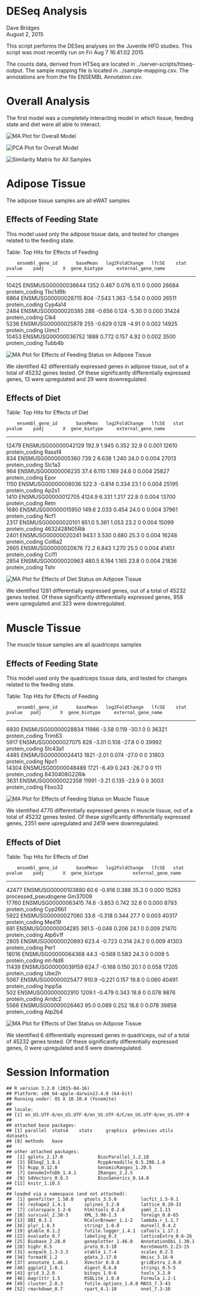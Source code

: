 # DESeq Analysis
Dave Bridges  
August 2, 2015  




This script performs the DESeq analyses on the Juvenile HFD studies.  This script was most recently run on Fri Aug  7 16:41:02 2015



The counts data, derived from HTSeq are located in ../server-scripts/htseq-output.  The sample mapping file is located in ../sample-mapping.csv.  The annotations are from the file ENSEMBL Annotation.csv.



# Overall Analysis

The first model was a completely interacting model in which tissue, feeding state and diet were all able to interact.

![MA Plot for Overall Model](figures/deseq-MA-plot-overall-1.png) 

![PCA Plot for Overall Model](figures/deseq-PCA-plot-overall-1.png) 

![Similarity Matrix for All Samples](figures/deseq-similarity-matrix-1.png) 

# Adipose Tissue

The adipose tissue samples are all eWAT samples

## Effects of Feeding State

This model used only the adipose tissue data, and tested for changes related to the feeding state.


Table: Top Hits for Effects of Feeding

        ensembl_gene_id       baseMean   log2FoldChange   lfcSE    stat   pvalue    padj       X  gene_biotype     external_gene_name 
------  -------------------  ---------  ---------------  ------  ------  -------  ------  ------  ---------------  -------------------
10425   ENSMUSG00000036644        1352            0.467   0.076    6.11        0   0.000   26684  protein_coding   Tbc1d9b            
6864    ENSMUSG00000028715         804           -7.543   1.363   -5.54        0   0.000   26511  protein_coding   Cyp4a14            
2484    ENSMUSG00000020385         288           -0.656   0.124   -5.30        0   0.000   31424  protein_coding   Clk4               
5236    ENSMUSG00000025878         255           -0.629   0.128   -4.91        0   0.002   14925  protein_coding   Uimc1              
10453   ENSMUSG00000036752        1888            0.772   0.157    4.92        0   0.002    3500  protein_coding   Tubb4b             

![MA Plot for Effects of Feeding Status on Adipose Tissue](figures/deseq-MA-plot-wat-feeding-1.png) 

We identified 42 differentially expressed genes in adipose tissue, out of a total of 45232 genes tested.  Of these significantly differentially expressed genes, 13 were upregulated and 29 were downregulated.

## Effects of Diet 


Table: Top Hits for Effects of Diet

        ensembl_gene_id       baseMean   log2FoldChange   lfcSE   stat   pvalue    padj       X  gene_biotype     external_gene_name 
------  -------------------  ---------  ---------------  ------  -----  -------  ------  ------  ---------------  -------------------
12479   ENSMUSG00000042129       192.9            1.945   0.352   32.9        0   0.001   12610  protein_coding   Rassf4             
834     ENSMUSG00000005360       739.2            6.638   1.240   24.0        0   0.004   27013  protein_coding   Slc1a3             
964     ENSMUSG00000006235        37.4            6.110   1.169   24.6        0   0.004   25827  protein_coding   Epor               
1150    ENSMUSG00000008036       522.3           -0.814   0.334   23.1        0   0.004   25195  protein_coding   Ap2s1              
1410    ENSMUSG00000012705      4124.9            6.331   1.217   22.8        0   0.004   13700  protein_coding   Retn               
1680    ENSMUSG00000015950       149.6            2.033   0.454   24.0        0   0.004   37961  protein_coding   Ncf1               
2317    ENSMUSG00000020101       851.0            5.361   1.053   23.2        0   0.004   15099  protein_coding   4632428N05Rik      
2401    ENSMUSG00000020241       943.1            3.530   0.680   25.3        0   0.004   16248  protein_coding   Col6a2             
2665    ENSMUSG00000020676        72.2            6.843   1.270   25.5        0   0.004   41451  protein_coding   Ccl11              
2854    ENSMUSG00000020963       480.5            6.194   1.165   23.8        0   0.004   21836  protein_coding   Tshr               

![MA Plot for Effects of Diet Status on Adipose Tissue](figures/deseq-MA-plot-wat-diet-1.png) 

We identified 1281 differentially expressed genes, out of a total of 45232 genes tested.  Of these significantly differentially expressed genes, 958 were upregulated and 323 were downregulated.

# Muscle Tissue

The muscle tissue samples are all quadriceps samples

## Effects of Feeding State

This model used only the quadriceps tissue data, and tested for changes related to the feeding state.


Table: Top Hits for Effects of Feeding

        ensembl_gene_id       baseMean   log2FoldChange   lfcSE    stat   pvalue   padj       X  gene_biotype     external_gene_name 
------  -------------------  ---------  ---------------  ------  ------  -------  -----  ------  ---------------  -------------------
6930    ENSMUSG00000028834       11986            -3.58   0.119   -30.1        0      0   36321  protein_coding   Trim63             
5917    ENSMUSG00000027075         828            -3.01   0.108   -27.8        0      0   39992  protein_coding   Slc43a1            
4485    ENSMUSG00000024413        1821            -2.01   0.074   -27.0        0      0   31803  protein_coding   Npc1               
14304   ENSMUSG00000048489        1721            -6.49   0.243   -26.7        0      0     111  protein_coding   8430408G22Rik      
3631    ENSMUSG00000022358       11991            -3.21   0.135   -23.9        0      0    3003  protein_coding   Fbxo32             

![MA Plot for Effects of Feeding Status on Muscle Tissue](figures/deseq-MA-plot-quad-feeding-1.png) 

We identified 4770 differentially expressed genes in muscle tissue, out of a total of 45232 genes tested.  Of these significantly differentially expressed genes, 2351 were upregulated and 2419 were downregulated.

## Effects of Diet 


Table: Top Hits for Effects of Diet

        ensembl_gene_id       baseMean   log2FoldChange   lfcSE   stat   pvalue    padj       X  gene_biotype           external_gene_name 
------  -------------------  ---------  ---------------  ------  -----  -------  ------  ------  ---------------------  -------------------
42477   ENSMUSG00000103880        60.6           -0.918   0.388   35.3        0   0.000   15263  processed_pseudogene   Gm37009            
17760   ENSMUSG00000063415        74.6           -3.853   0.742   32.6        0   0.000    8793  protein_coding         Cyp26b1            
5922    ENSMUSG00000027080        33.6           -0.318   0.344   27.7        0   0.003   40317  protein_coding         Med19              
691     ENSMUSG00000004285       361.5           -0.046   0.206   24.1        0   0.009   21470  protein_coding         Atp6v1f            
2805    ENSMUSG00000020893       623.4           -0.723   0.314   24.2        0   0.009   41303  protein_coding         Per1               
18016   ENSMUSG00000064368        44.3           -0.568   0.583   24.3        0   0.009       5  protein_coding         mt-Nd6             
11439   ENSMUSG00000039159       624.7           -0.168   0.150   20.1        0   0.058   17205  protein_coding         Ube2h              
5067    ENSMUSG00000025477       910.9           -0.221   0.157   19.8        0   0.060   40491  protein_coding         Inpp5a             
502     ENSMUSG00000002910      1209.1           -0.479   0.343   18.8        0   0.078    9876  protein_coding         Arrdc2             
5566    ENSMUSG00000026463        95.0            0.089   0.252   18.8        0   0.078   39858  protein_coding         Atp2b4             

![MA Plot for Effects of Diet Status on Adipose Tissue](figures/deseq-MA-plot-quad-diet-1.png) 

We identified 6 differentially expressed genes in quadriceps, out of a total of 45232 genes tested.  Of these significantly differentially expressed genes, 0 were upregulated and 6 were downregulated.


# Session Information


```
## R version 3.2.0 (2015-04-16)
## Platform: x86_64-apple-darwin13.4.0 (64-bit)
## Running under: OS X 10.10.4 (Yosemite)
## 
## locale:
## [1] en_US.UTF-8/en_US.UTF-8/en_US.UTF-8/C/en_US.UTF-8/en_US.UTF-8
## 
## attached base packages:
## [1] parallel  stats4    stats     graphics  grDevices utils     datasets 
## [8] methods   base     
## 
## other attached packages:
##  [1] gplots_2.17.0             BiocParallel_1.2.18      
##  [3] DESeq2_1.8.1              RcppArmadillo_0.5.200.1.0
##  [5] Rcpp_0.12.0               GenomicRanges_1.20.5     
##  [7] GenomeInfoDb_1.4.1        IRanges_2.2.5            
##  [9] S4Vectors_0.6.3           BiocGenerics_0.14.0      
## [11] knitr_1.10.5             
## 
## loaded via a namespace (and not attached):
##  [1] genefilter_1.50.0    gtools_3.5.0         locfit_1.5-9.1      
##  [4] reshape2_1.4.1       splines_3.2.0        lattice_0.20-33     
##  [7] colorspace_1.2-6     htmltools_0.2.6      yaml_2.1.13         
## [10] survival_2.38-3      XML_3.98-1.3         foreign_0.8-65      
## [13] DBI_0.3.1            RColorBrewer_1.1-2   lambda.r_1.1.7      
## [16] plyr_1.8.3           stringr_1.0.0        munsell_0.4.2       
## [19] gtable_0.1.2         futile.logger_1.4.1  caTools_1.17.1      
## [22] evaluate_0.7         labeling_0.3         latticeExtra_0.6-26 
## [25] Biobase_2.28.0       geneplotter_1.46.0   AnnotationDbi_1.30.1
## [28] highr_0.5            proto_0.3-10         KernSmooth_2.23-15  
## [31] acepack_1.3-3.3      xtable_1.7-4         scales_0.2.5        
## [34] formatR_1.2          gdata_2.17.0         Hmisc_3.16-0        
## [37] annotate_1.46.1      XVector_0.8.0        gridExtra_2.0.0     
## [40] ggplot2_1.0.1        digest_0.6.8         stringi_0.5-5       
## [43] grid_3.2.0           bitops_1.0-6         tools_3.2.0         
## [46] magrittr_1.5         RSQLite_1.0.0        Formula_1.2-1       
## [49] cluster_2.0.3        futile.options_1.0.0 MASS_7.3-43         
## [52] rmarkdown_0.7        rpart_4.1-10         nnet_7.3-10
```
